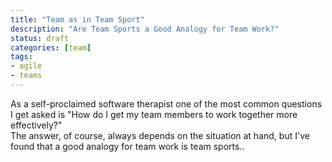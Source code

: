 ```yaml
---
title: "Team as in Team Sport"
description: "Are Team Sports a Good Analogy for Team Work?"
status: draft
categories: [team]
tags:
- agile
- teams
---
```


As a self-proclaimed software therapist one of the most common questions I get asked is 
"How do I get my team members to work together more effectively?"  
The answer, of course, always depends on the situation at hand,
but I've found that a good analogy for team work is team sports..


